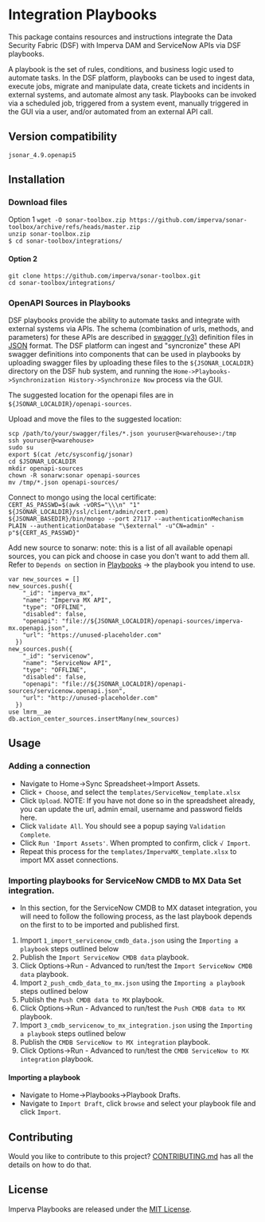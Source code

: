 # Integration Playbooks

This package contains resources and instructions integrate the Data Security Fabric (DSF) with Imperva DAM and ServiceNow APIs via DSF playbooks.  

A playbook is the set of rules, conditions, and business logic used to automate tasks.  In the DSF platform, playbooks can be used to ingest data, execute jobs, migrate and manipulate data, create tickets and incidents in external systems, and automate almost any task.  Playbooks can be invoked via a scheduled job, triggered from a system event, manually triggered in the GUI via a user, and/or automated from an external API call. 

## Version compatibility

```
jsonar_4.9.openapi5
```

## Installation

### Download files

   Option 1
  `wget -O sonar-toolbox.zip https://github.com/imperva/sonar-toolbox/archive/refs/heads/master.zip`  
  `unzip sonar-toolbox.zip`  
  `$ cd sonar-toolbox/integrations/`  

#### Option 2
  `git clone https://github.com/imperva/sonar-toolbox.git`  
  `cd sonar-toolbox/integrations/`  

### OpenAPI Sources in Playbooks  

DSF playbooks provide the ability to automate tasks and integrate with external systems via APIs.  The schema (combination of urls, methods, and parameters) for these APIs are described in [swagger (v3)](https://swagger.io/specification/) definition files in [JSON](https://json-schema.org/) format.  The DSF platform can ingest and "syncronize" these API swagger definitions into components that can be used in playbooks by uploading swagger files by uploading these files to the `${JSONAR_LOCALDIR}` directory on the DSF hub system, and running the `Home->Playbooks->Synchronization History->Synchronize Now` process via the GUI.   

The suggested location for the openapi files are in `${JSONAR_LOCALDIR}/openapi-sources`. 

Upload and move the files to the suggested location:

`scp /path/to/your/swagger/files/*.json youruser@<warehouse>:/tmp`  
`ssh youruser@<warehouse>`  
`sudo su`  
`export $(cat /etc/sysconfig/jsonar)`  
`cd $JSONAR_LOCALDIR`  
`mkdir openapi-sources`  
`chown -R sonarw:sonar openapi-sources`  
`mv /tmp/*.json openapi-sources/`  

Connect to mongo using the local certificate:  
`CERT_AS_PASSWD=$(awk -vORS="\\\n" "1" ${JSONAR_LOCALDIR}/ssl/client/admin/cert.pem)`  
`${JSONAR_BASEDIR}/bin/mongo --port 27117 --authenticationMechanism PLAIN --authenticationDatabase "\$external" -u"CN=admin" -p"${CERT_AS_PASSWD}"`  

Add new source to sonarw:
note: this is a list of all available openapi sources, you can pick and choose in case you don't want to add them all. Refer to `Depends on` section in [Playbooks](#playbooks) -> the playbook you intend to use.
```
var new_sources = []
new_sources.push({
    "_id": "imperva_mx",
    "name": "Imperva MX API",
    "type": "OFFLINE",
    "disabled": false,
    "openapi": "file://${JSONAR_LOCALDIR}/openapi-sources/imperva-mx.openapi.json",
    "url": "https://unused-placeholder.com"
  })
new_sources.push({
    "_id": "servicenow",
    "name": "ServiceNow API",
    "type": "OFFLINE",
    "disabled": false,
    "openapi": "file://${JSONAR_LOCALDIR}/openapi-sources/servicenow.openapi.json",
    "url": "http://unused-placeholder.com"
  })
use lmrm__ae
db.action_center_sources.insertMany(new_sources)
```

## Usage

### Adding a connection

  - Navigate to Home->Sync Spreadsheet->Import Assets.  
  - Click `+ Choose`, and select the `templates/ServiceNow_template.xlsx`
  - Click `Upload`.  NOTE: If you have not done so in the spreadsheet already, you can update the url, admin email, username and password fields here.
  - Click `Validate All`. You should see a popup saying `Validation Complete`.  
  - Click `Run 'Import Assets'`.  When prompted to confirm, click `√ Import`.
  - Repeat this process for the `templates/ImpervaMX_template.xlsx` to import MX asset connections. 

### Importing playbooks for ServiceNow CMDB to MX Data Set integration.

  - In this section, for the ServiceNow CMDB to MX dataset integration, you will need to follow the following process, as the last playbook depends on the first to to be imported and published first.
  1. Import `1_import_servicenow_cmdb_data.json` using the `Importing a playbook` steps outlined below
  1. Publish the `Import ServiceNow CMDB data` playbook.
  1. Click Options->Run - Advanced to run/test the `Import ServiceNow CMDB data` playbook.
  1. Import `2_push_cmdb_data_to_mx.json` using the `Importing a playbook` steps outlined below
  1. Publish the `Push CMDB data to MX` playbook.
  1. Click Options->Run - Advanced to run/test the `Push CMDB data to MX` playbook.
  1. Import `3_cmdb_servicenow_to_mx_integration.json` using the `Importing a playbook` steps outlined below
  1. Publish the `CMDB ServiceNow to MX integration` playbook.
  1. Click Options->Run - Advanced to run/test the `CMDB ServiceNow to MX integration` playbook.  

#### Importing a playbook
  - Navigate to Home->Playbooks->Playbook Drafts.  
  - Navigate to `Import Draft`, click `browse` and select your playbook file and click `Import`.  

## Contributing

Would you like to contribute to this project? [CONTRIBUTING.md] has all the details on how to do that.

[CONTRIBUTING.md]: CONTRIBUTING.md

## License

Imperva Playbooks are released under the [MIT License](http://www.opensource.org/licenses/MIT).
